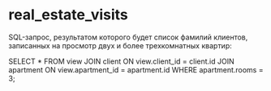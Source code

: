 # real_estate_visits

SQL-запрос, результатом которого будет список фамилий клиентов, записанных на просмотр двух и более трехкомнатных квартир:

SELECT *
FROM view
JOIN client ON view.client_id = client.id
JOIN apartment ON view.apartment_id = apartment.id
WHERE apartment.rooms = 3;
